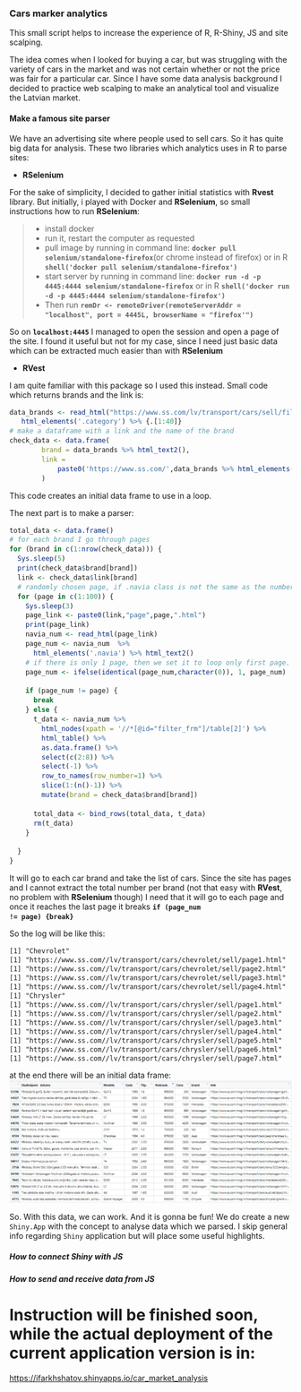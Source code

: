 ### Cars marker analytics
This small script helps to increase the experience of R, R-Shiny, JS and site scalping.

The idea comes when I looked for buying a car, but was struggling with the variety of cars in the market and was not certain whether or not the price was fair for a particular car. Since I have some data analysis background I decided to practice web scalping to make an analytical tool and visualize the Latvian market.

#### Make a famous site parser
We have an advertising site where people used to sell cars. So it has quite big data for analysis. These two libraries which analytics uses in R to parse sites:
* **RSelenium**
 
For the sake of simplicity, I decided to gather initial statistics with **Rvest** library. But initially, i played with Docker and **RSelenium**, so small instructions how to run **RSelenium**:
> * install docker
> * run it, restart the computer as requested
> * pull image by running in command line: **`docker pull selenium/standalone-firefox`**(or chrome instead of firefox) or in R **`shell('docker pull selenium/standalone-firefox')`**
> * start server by running in command line: **`docker run -d -p 4445:4444 selenium/standalone-firefox`** or in R **`shell('docker run -d -p 4445:4444 selenium/standalone-firefox')`**
> * Then run **`remDr <- remoteDriver(remoteServerAddr = "localhost", port = 4445L, browserName = "firefox'")`**

So on **`localhost:4445`** I managed to open the session and open a page of the site.
I found it useful but not for my case, since I need just basic data which can be extracted much easier than with **RSelenium**

* **RVest**  

I am quite familiar with this package so I used this instead. Small code which returns brands and the link is:
```R
data_brands <- read_html("https://www.ss.com/lv/transport/cars/sell/filter/") %>%
   html_elements('.category') %>% {.[1:40]}
# make a dataframe with a link and the name of the brand
check_data <- data.frame(
        brand = data_brands %>% html_text2(),
        link = 
            paste0('https://www.ss.com/',data_brands %>% html_elements('a') %>% html_attr('href'))
        )
```
This code creates an initial data frame to use in a loop.

The next part is to make a parser:
```R
total_data <- data.frame()
# for each brand I go through pages
for (brand in c(1:nrow(check_data))) {
  Sys.sleep(5)
  print(check_data$brand[brand])
  link <- check_data$link[brand]
  # randomly chosen page, if .navia class is not the same as the number of the page then break
  for (page in c(1:100)) {
    Sys.sleep(3)
    page_link <- paste0(link,"page",page,".html")
    print(page_link)
    navia_num <- read_html(page_link)
    page_num <- navia_num  %>%
      html_elements('.navia') %>% html_text2()
    # if there is only 1 page, then we set it to loop only first page.
    page_num <- ifelse(identical(page_num,character(0)), 1, page_num)
    
    if (page_num != page) {
      break
    } else {
      t_data <- navia_num %>%
        html_nodes(xpath = '//*[@id="filter_frm"]/table[2]') %>% 
        html_table() %>% 
        as.data.frame() %>%
        select(c(2:8)) %>%
        select(-1) %>%
        row_to_names(row_number=1) %>%
        slice(1:(n()-1)) %>%
        mutate(brand = check_data$brand[brand])
      
      total_data <- bind_rows(total_data, t_data)
      rm(t_data)
    }

  }
}
```
It will go to each car brand and take the list of cars. Since the site has pages and I cannot extract the total number per brand (not that easy with **RVest**, no problem with **RSelenium** though) I need that it will go to each page and once it reaches the last page it breaks **<code>if (page_num != page) {break}</code>**

So the log will be like this:
```log
[1] "Chevrolet"
[1] "https://www.ss.com//lv/transport/cars/chevrolet/sell/page1.html"
[1] "https://www.ss.com//lv/transport/cars/chevrolet/sell/page2.html"
[1] "https://www.ss.com//lv/transport/cars/chevrolet/sell/page3.html"
[1] "https://www.ss.com//lv/transport/cars/chevrolet/sell/page4.html"
[1] "Chrysler"
[1] "https://www.ss.com//lv/transport/cars/chrysler/sell/page1.html"
[1] "https://www.ss.com//lv/transport/cars/chrysler/sell/page2.html"
[1] "https://www.ss.com//lv/transport/cars/chrysler/sell/page3.html"
[1] "https://www.ss.com//lv/transport/cars/chrysler/sell/page4.html"
[1] "https://www.ss.com//lv/transport/cars/chrysler/sell/page5.html"
[1] "https://www.ss.com//lv/transport/cars/chrysler/sell/page6.html"
[1] "https://www.ss.com//lv/transport/cars/chrysler/sell/page7.html"
```
at the end there will be an initial data frame:
![initial data frame](./md/total_data_parsed_df.PNG)

So. With this data, we can work. And it is gonna be fun!
We do create a new ``Shiny.App`` with the concept to analyse data which we parsed. I skip general info regarding ``Shiny`` application but will place some useful highlights.

##### How to connect Shiny with JS
##### How to send and receive data from JS

# Instruction will be finished soon, while the actual deployment of the current application version is in: 
https://ifarkhshatov.shinyapps.io/car_market_analysis

